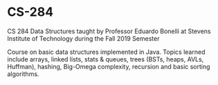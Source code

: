 # CS-284
CS 284 Data Structures
taught by Professor Eduardo Bonelli at Stevens Institute of Technology during the Fall 2019 Semester

Course on basic data structures implemented in Java. Topics learned include arrays, linked lists, stats & queues, trees (BSTs, heaps, AVLs, Huffman), hashing, Big-Omega complexity, recursion and basic sorting algorithms. 
